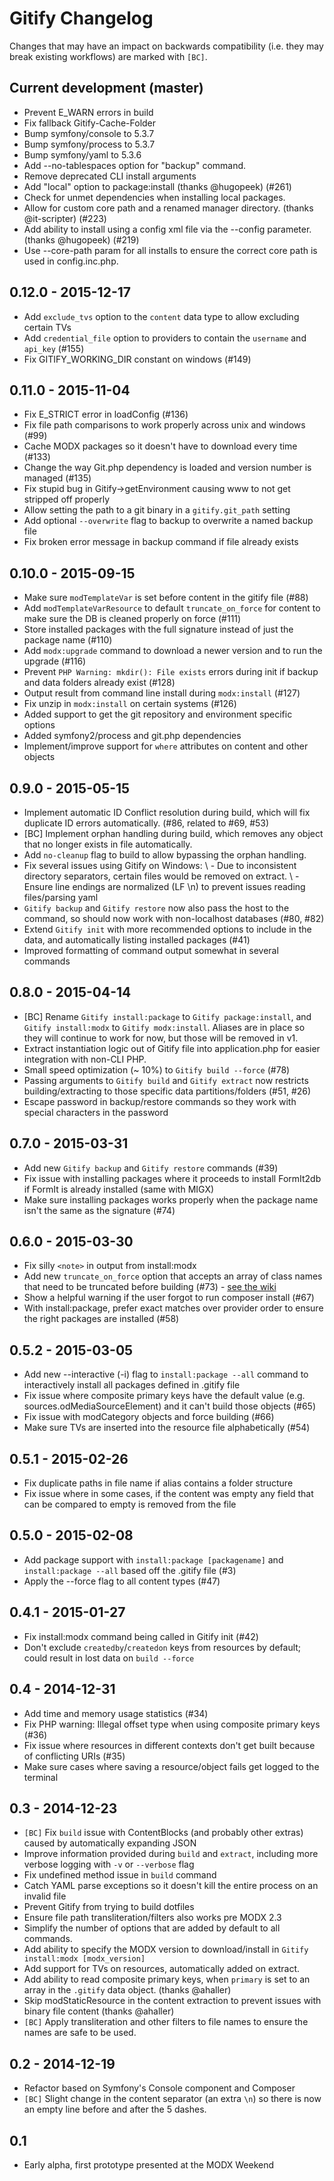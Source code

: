 # Gitify Changelog

Changes that may have an impact on backwards compatibility (i.e. they may break existing workflows) are marked with `[BC]`.

## Current development (master)
- Prevent E_WARN errors in build
- Fix fallback Gitify-Cache-Folder
- Bump symfony/console to 5.3.7
- Bump symfony/process to 5.3.7
- Bump symfony/yaml to 5.3.6
- Add --no-tablespaces option for "backup" command.
- Remove deprecated CLI install arguments
- Add "local" option to package:install (thanks @hugopeek) (#261)
- Check for unmet dependencies when installing local packages.
- Allow for custom core path and a renamed manager directory. (thanks @it-scripter) (#223)
- Add ability to install using a config xml file via the --config parameter. (thanks @hugopeek) (#219)
- Use --core-path param for all installs to ensure the correct core path is used in config.inc.php.

## 0.12.0 - 2015-12-17
- Add `exclude_tvs` option to the `content` data type to allow excluding certain TVs
- Add `credential_file` option to providers to contain the `username` and `api_key` (#155)
- Fix GITIFY_WORKING_DIR constant on windows (#149)

## 0.11.0 - 2015-11-04
- Fix E_STRICT error in loadConfig (#136)
- Fix file path comparisons to work properly across unix and windows (#99)
- Cache MODX packages so it doesn't have to download every time (#133)
- Change the way Git.php dependency is loaded and version number is managed (#135)
- Fix stupid bug in Gitify->getEnvironment causing www to not get stripped off properly
- Allow setting the path to a git binary in a `gitify.git_path` setting
- Add optional `--overwrite` flag to backup to overwrite a named backup file
- Fix broken error message in backup command if file already exists

## 0.10.0 - 2015-09-15
- Make sure `modTemplateVar` is set before content in the gitify file (#88)
- Add `modTemplateVarResource` to default `truncate_on_force` for content to make sure the DB is cleaned properly on force (#111) 
- Store installed packages with the full signature instead of just the package name (#110)
- Add `modx:upgrade` command to download a newer version and to run the upgrade (#116)
- Prevent `PHP Warning: mkdir(): File exists` errors during init if backup and data folders already exist (#128)
- Output result from command line install during `modx:install` (#127)
- Fix unzip in `modx:install` on certain systems (#126)
- Added support to get the git repository and environment specific options
- Added symfony2/process and git.php dependencies
- Implement/improve support for `where` attributes on content and other objects

## 0.9.0 - 2015-05-15
- Implement automatic ID Conflict resolution during build, which will fix duplicate ID errors automatically. (#86, related to #69, #53)
- [BC] Implement orphan handling during build, which removes any object that no longer exists in file automatically.
- Add `no-cleanup` flag to build to allow bypassing the orphan handling.
- Fix several issues using Gitify on Windows:
  \ - Due to inconsistent directory separators, certain files would be removed on extract.
  \ - Ensure line endings are normalized (LF \n) to prevent issues reading files/parsing yaml
- `Gitify backup` and `Gitify restore` now also pass the host to the command, so should now work with non-localhost databases (#80, #82)
- Extend `Gitify init` with more recommended options to include in the data, and automatically listing installed packages (#41)
- Improved formatting of command output somewhat in several commands

## 0.8.0 - 2015-04-14
- [BC] Rename `Gitify install:package` to `Gitify package:install`, and `Gitify install:modx` to `Gitify modx:install`. Aliases are in place so they will continue to work for now, but those will be removed in v1. 
- Extract instantiation logic out of Gitify file into application.php for easier integration with non-CLI PHP.
- Small speed optimization (~ 10%) to `Gitify build --force` (#78)
- Passing arguments to `Gitify build` and  `Gitify extract` now restricts building/extracting to those specific data partitions/folders (#51, #26)
- Escape password in backup/restore commands so they work with special characters in the password

## 0.7.0 - 2015-03-31
- Add new `Gitify backup` and `Gitify restore` commands (#39)
- Fix issue with installing packages where it proceeds to install FormIt2db if FormIt is already installed (same with MIGX)
- Make sure installing packages works properly when the package name isn't the same as the signature (#74)

## 0.6.0 - 2015-03-30
- Fix silly `<note>` in output from install:modx
- Add new `truncate_on_force` option that accepts an array of class names that need to be truncated before building (#73) - [see the wiki](https://github.com/modmore/Gitify/wiki/3.-The-.gitify-File#dealing-with-closures)
- Show a helpful warning if the user forgot to run composer install (#67)
- With install:package, prefer exact matches over provider order to ensure the right packages are installed (#58)

## 0.5.2 - 2015-03-05
- Add new --interactive (-i) flag to `install:package --all` command to interactively install all packages defined in .gitify file
- Fix issue where composite primary keys have the default value (e.g. sources.odMediaSourceElement) and it can't build those objects (#65)
- Fix issue with modCategory objects and force building (#66)
- Make sure TVs are inserted into the resource file alphabetically (#54)

## 0.5.1 - 2015-02-26
- Fix duplicate paths in file name if alias contains a folder structure
- Fix issue where in some cases, if the content was empty any field that can be compared to empty is removed from the file

## 0.5.0 - 2015-02-08

- Add package support with `install:package [packagename]` and `install:package --all` based off the .gitify file (#3)
- Apply the --force flag to all content types (#47)

## 0.4.1 - 2015-01-27

- Fix install:modx command being called in Gitify init (#42)
- Don't exclude `createdby`/`createdon` keys from resources by default; could result in lost data on `build --force`

## 0.4 - 2014-12-31

- Add time and memory usage statistics (#34)
- Fix PHP warning: Illegal offset type when using composite primary keys (#36)
- Fix issue where resources in different contexts don't get built because of conflicting URIs (#35)
- Make sure cases where saving a resource/object fails get logged to the terminal

## 0.3 - 2014-12-23

- `[BC]` Fix `build` issue with ContentBlocks (and probably other extras) caused by automatically expanding JSON
- Improve information provided during `build` and `extract`, including more verbose logging with `-v` or `--verbose` flag
- Fix undefined method issue in `build` command
- Catch YAML parse exceptions so it doesn't kill the entire process on an invalid file
- Prevent Gitify from trying to build dotfiles
- Ensure file path transliteration/filters also works pre MODX 2.3
- Simplify the number of options that are added by default to all commands.
- Add ability to specify the MODX version to download/install in `Gitify install:modx [modx_version]`
- Add support for TVs on resources, automatically added on extract.
- Add ability to read composite primary keys, when `primary` is set to an array in the `.gitify` data object. (thanks @ahaller)
- Skip modStaticResource in the content extraction to prevent issues with binary file content (thanks @ahaller)
- `[BC]` Apply transliteration and other filters to file names to ensure the names are safe to be used.

## 0.2 - 2014-12-19

- Refactor based on Symfony's Console component and Composer
- `[BC]` Slight change in the content separator (an extra `\n`) so there is now an empty line before and after the 5 dashes.

## 0.1

- Early alpha, first prototype presented at the MODX Weekend
